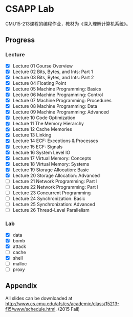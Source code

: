 # CSAPP Lab

CMU15-213课程的编程作业，教材为《深入理解计算机系统》。

## Progress

### Lecture

- [x] Lecture 01  Course Overview
- [x] Lecture 02  Bits, Bytes, and Ints: Part 1
- [x] Lecture 03  Bits, Bytes, and Ints: Part 2 
- [x] Lecture 04  Floating Point
- [x] Lecture 05  Machine Programming: Basics
- [x] Lecture 06  Machine Programming: Control
- [x] Lecture 07  Machine Programming: Procedures
- [x] Lecture 08  Machine Programming: Data
- [x] Lecture 09  Machine Programming: Advanced
- [x] Lecture 10  Code Optimization
- [x] Lecture 11  The Memory Hierarchy
- [x] Lecture 12  Cache Memories
- [x] Lecture 13  Linking
- [x] Lecture 14  ECF: Exceptions & Processes
- [x] Lecture 15  ECF: Signals
- [x] Lecture 16  System Level IO
- [x] Lecture 17  Virtual Memory: Concepts
- [x] Lecture 18  Virtual Memory: Systems
- [x] Lecture 19  Storage Allocation: Basic
- [x] Lecture 20  Storage Allocation: Advanced
- [ ] Lecture 21  Network Programming: Part I
- [ ] Lecture 22  Network Programming: Part I
- [ ] Lecture 23  Concurrent Programming
- [ ] Lecture 24  Synchronization: Basic
- [ ] Lecture 25  Synchronization: Advanced
- [ ] Lecture 26  Thread-Level Parallelism

### Lab

- [x] data
- [x] bomb
- [x] attack
- [ ] cache
- [x] shell
- [ ] malloc
- [ ] proxy

## Appendix

All slides can be downloaded at http://www.cs.cmu.edu/afs/cs/academic/class/15213-f15/www/schedule.html. (2015 Fall)